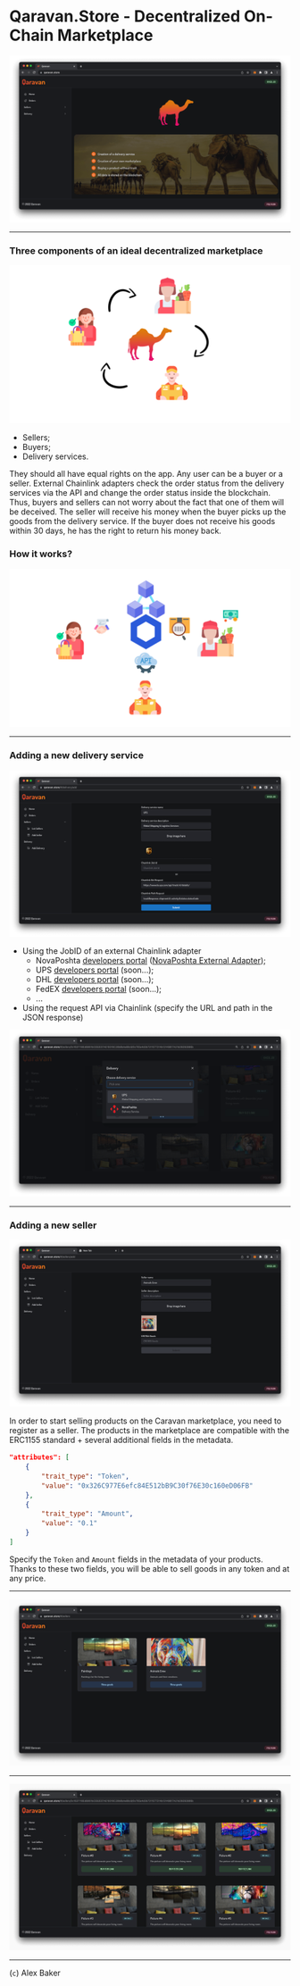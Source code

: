 # Qaravan.Store - Decentralized On-Chain Marketplace

<img alt="Qaravan" src="https://github.com/Qaravan/Qaravan.github.io/raw/main/public/Screenshot1.png">

---

### Three components of an ideal decentralized marketplace

<img alt="Qaravan users" src="https://github.com/Qaravan/Qaravan.github.io/raw/main/public/users.png">

- Sellers;
- Buyers;
- Delivery services.

They should all have equal rights on the app. Any user can be a buyer or a seller. External Chainlink adapters check the order status from the delivery services via the API and change the order status inside the blockchain. Thus, buyers and sellers can not worry about the fact that one of them will be deceived. The seller will receive his money when the buyer picks up the goods from the delivery service. If the buyer does not receive his goods within 30 days, he has the right to return his money back.

### How it works?

<img alt="How it works Qaravan?" src="https://github.com/Qaravan/Qaravan.github.io/raw/main/public/how.png">

---

### Adding a new delivery service

<img alt="Qaravan Add Delivery" src="https://github.com/Qaravan/Qaravan.github.io/raw/main/public/Screenshot6.png">

- Using the JobID of an external Chainlink adapter
  - NovaPoshta <a href="https://developers.novaposhta.ua/">developers portal</a> (<a href="https://github.com/smartcontractkit/external-adapters-js/pull/2294">NovaPoshta External Adapter</a>);
  - UPS <a href="https://developer.ups.com/">developers portal</a> (soon...);
  - DHL <a href="https://developer.dhl.com/">developers portal</a> (soon...);
  - FedEX <a href="https://developer.fedex.com/">developers portal</a> (soon...);
  - ...
- Using the request API via Chainlink (specify the URL and path in the JSON response)

<img alt="Qaravan Delivery Services" src="https://github.com/Qaravan/Qaravan.github.io/raw/main/public/Screenshot7.png">

---

### Adding a new seller

<img alt="Qaravan Add Seller" src="https://github.com/Qaravan/Qaravan.github.io/raw/main/public/Screenshot5.png">

In order to start selling products on the Caravan marketplace, you need to register as a seller. The products in the marketplace are compatible with the ERC1155 standard + several additional fields in the metadata.

```json
"attributes": [
    {
        "trait_type": "Token",
        "value": "0x326C977E6efc84E512bB9C30f76E30c160eD06FB"
    },
    {
        "trait_type": "Amount",
        "value": "0.1"
    }
]
```

Specify the `Token` and `Amount` fields in the metadata of your products. Thanks to these two fields, you will be able to sell goods in any token and at any price.

---

<img alt="Qaravan Sellers" src="https://github.com/Qaravan/Qaravan.github.io/raw/main/public/Screenshot3.png">

---

<img alt="Qaravan Goods" src="https://github.com/Qaravan/Qaravan.github.io/raw/main/public/Screenshot4.png">

---

(`c`) Alex Baker
